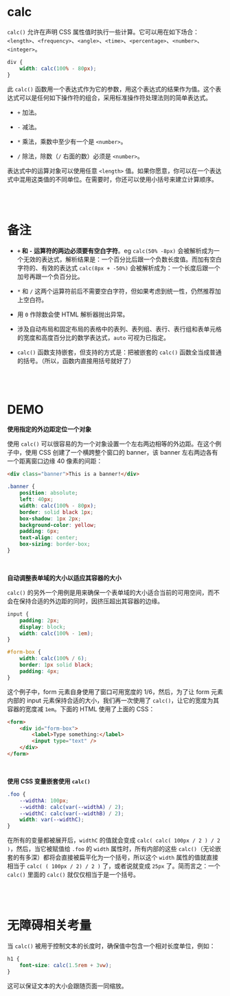 # calc

`calc()` 允许在声明 CSS 属性值时执行一些计算。它可以用在如下场合：`<length>`、`<frequency>`、`<angle>`、`<time>`、`<percentage>`、`<number>`、`<integer>`。

```css
div {
    width: calc(100% - 80px);
}
```

此 `calc()` 函数用一个表达式作为它的参数，用这个表达式的结果作为值。这个表达式可以是任何如下操作符的组合，采用标准操作符处理法则的简单表达式。

-   `+` 加法。

-   `-` 减法。

-   `*` 乘法，乘数中至少有一个是 `<number>`。

-   `/` 除法，除数（`/` 右面的数）必须是 `<number>`。

表达式中的运算对象可以使用任意 `<length>` 值。如果你愿意，你可以在一个表达式中混用这类值的不同单位。在需要时，你还可以使用小括号来建立计算顺序。

<br><br>

# 备注

-   **`+` 和 `-` 运算符的两边必须要有空白字符**。eg `calc(50% -8px)` 会被解析成为一个无效的表达式，解析结果是：一个百分比后跟一个负数长度值。而加有空白字符的、有效的表达式 `calc(8px + -50%)` 会被解析成为：一个长度后跟一个加号再跟一个负百分比。

-   `*` 和 `/` 这两个运算符前后不需要空白字符，但如果考虑到统一性，仍然推荐加上空白符。

-   用 `0` 作除数会使 HTML 解析器抛出异常。

-   涉及自动布局和固定布局的表格中的表列、表列组、表行、表行组和表单元格的宽度和高度百分比的数学表达式，`auto` 可视为已指定。

-   `calc()` 函数支持嵌套，但支持的方式是：把被嵌套的 `calc()` 函数全当成普通的括号。（所以，函数内直接用括号就好了）

<br><br>

# DEMO

**使用指定的外边距定位一个对象**

使用 `calc()` 可以很容易的为一个对象设置一个左右两边相等的外边距。在这个例子中，使用 CSS 创建了一个横跨整个窗口的 banner，该 banner 左右两边各有一个距离窗口边缘 40 像素的间距：

```html
<div class="banner">This is a banner!</div>
```

```css
.banner {
    position: absolute;
    left: 40px;
    width: calc(100% - 80px);
    border: solid black 1px;
    box-shadow: 1px 2px;
    background-color: yellow;
    padding: 6px;
    text-align: center;
    box-sizing: border-box;
}
```

<br>

**自动调整表单域的大小以适应其容器的大小**

`calc()` 的另外一个用例是用来确保一个表单域的大小适合当前的可用空间，而不会在保持合适的外边距的同时，因挤压超出其容器的边缘。

```css
input {
    padding: 2px;
    display: block;
    width: calc(100% - 1em);
}

#form-box {
    width: calc(100% / 6);
    border: 1px solid black;
    padding: 4px;
}
```

这个例子中，form 元素自身使用了窗口可用宽度的 1/6，然后，为了让 form 元素内部的 input 元素保持合适的大小，我们再一次使用了 `calc()`，让它的宽度为其容器的宽度减 `1em`。下面的 HTML 使用了上面的 CSS：

```html
<form>
    <div id="form-box">
        <label>Type something:</label>
        <input type="text" />
    </div>
</form>
```

<br>

**使用 CSS 变量嵌套使用 `calc()`**

```css
.foo {
    --widthA: 100px;
    --widthB: calc(var(--widthA) / 2);
    --widthC: calc(var(--widthB) / 2);
    width: var(--widthC);
}
```

在所有的变量都被展开后，`widthC` 的值就会变成 `calc( calc( 100px / 2 ) / 2 )`，然后，当它被赋值给 `.foo` 的 `width` 属性时，所有内部的这些 `calc()`（无论嵌套的有多深）都将会直接被扁平化为一个括号，所以这个 `width` 属性的值就直接相当于 `calc( ( 100px / 2) / 2 )` 了，或者说就变成 `25px` 了。简而言之：一个 `calc()` 里面的 `calc()` 就仅仅相当于是一个括号。

<br><br>

# 无障碍相关考量

当 `calc()` 被用于控制文本的长度时，确保值中包含一个相对长度单位，例如：

```css
h1 {
    font-size: calc(1.5rem + 3vw);
}
```

这可以保证文本的大小会跟随页面一同缩放。

<br>